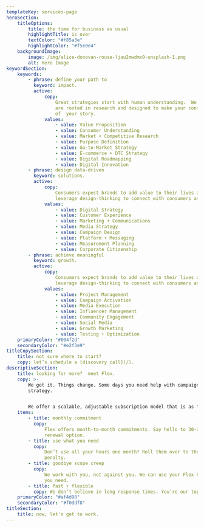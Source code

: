 ```yaml
---
templateKey: services-page
heroSection:
    titleOptions:
        title: the time for business as usual
        highlightTitle: is over
        textColor: "#f85a3e"
        highlightColor: "#f5e0e4"
    backgroundImage:
        image: /img/alice-donovan-rouse-ljau2mwdmx0-unsplash-1.png
        alt: Hero Image
keywordSection:
    keywords:
        - phrase: define your path to
          keyword: impact.
          active:
              copy:
                  Great strategies start with human understanding.  We build strategies that
                  are rooted in research and designed to make your consumer the hero
                  of  your story.
              values:
                  - value: Value Proposition
                  - value: Consumer Understanding
                  - value: Market + Competitive Research
                  - value: Purpose Definition
                  - value: Go-to-Market Strategy
                  - value: E-commerce + DTC Strategy
                  - value: Digital Roadmapping
                  - value: Digital Innovation
        - phrase: design data-driven
          keyword: solutions.
          active:
              copy:
                  Consumers expect brands to add value to their lives and the world. We
                  leverage design-thinking to connect with consumers and drive results.
              values:
                  - value: Digital Strategy
                  - value: Customer Experience
                  - value: Marketing + Communications
                  - value: Media Strategy
                  - value: Campaign Design
                  - value: Platform + Messaging
                  - value: Measurement Planning
                  - value: Corporate Citizenship
        - phrase: achieve meaningful
          keyword: growth.
          active:
              copy:
                  Consumers expect brands to add value to their lives and the world. We
                  leverage design-thinking to connect with consumers and drive results.
              values:
                  - value: Project Management
                  - value: Campaign Activation
                  - value: Media Execution
                  - value: Influencer Management
                  - value: Community Engagement
                  - value: Social Media
                  - value: Growth Marketing
                  - value: Testing + Optimization
    primaryColor: "#004f2d"
    secondaryColor: "#e2f3e9"
titleCopySection:
    title: not sure where to start?
    copy: let’s schedule a [discovery call](/).
descriptiveSection:
    title: looking for more?  meet Flex.
    copy: >-
        We get it. Things change. Some days you need help with campaigns, others its
        strategy.


        We offer a scalable, adjustable subscription model that is as flexible as you need it to be. Our month-to-month solution delivers value when, where and how you need it.
    items:
        - title: monthly commitment
          copy:
              Flex offers month-to-month commitments. Say hello to 30-day plans with a
              renewal option.
        - title: use what you need
          copy:
              Don’t use all your hours one month? Roll them over to the next with no
              penalty.
        - title: goodbye scope creep
          copy:
              We work with you, not against you. We can use your Flex hours for anything
              you need.
        - title: fast + flexible
          copy: We don’t believe in long response times. You’re our top priority, always.
    primaryColor: "#af4d98"
    secondaryColor: "#f0ddf8"
titleSection:
    title: now, let's get to work.
---
```

